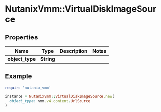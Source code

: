 # NutanixVmm::VirtualDiskImageSource

## Properties

| Name | Type | Description | Notes |
| ---- | ---- | ----------- | ----- |
| **object_type** | **String** |  |  |

## Example

```ruby
require 'nutanix_vmm'

instance = NutanixVmm::VirtualDiskImageSource.new(
  object_type: vmm.v4.content.UrlSource
)
```

